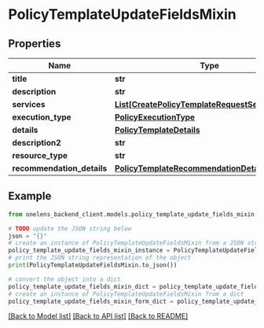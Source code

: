 # PolicyTemplateUpdateFieldsMixin


## Properties

Name | Type | Description | Notes
------------ | ------------- | ------------- | -------------
**title** | **str** |  | [optional] 
**description** | **str** |  | [optional] 
**services** | [**List[CreatePolicyTemplateRequestServicesInner]**](CreatePolicyTemplateRequestServicesInner.md) |  | [optional] 
**execution_type** | [**PolicyExecutionType**](PolicyExecutionType.md) |  | [optional] 
**details** | [**PolicyTemplateDetails**](PolicyTemplateDetails.md) |  | [optional] 
**description2** | **str** |  | [optional] 
**resource_type** | **str** |  | [optional] 
**recommendation_details** | [**PolicyTemplateRecommendationDetailsInput**](PolicyTemplateRecommendationDetailsInput.md) |  | [optional] 

## Example

```python
from onelens_backend_client.models.policy_template_update_fields_mixin import PolicyTemplateUpdateFieldsMixin

# TODO update the JSON string below
json = "{}"
# create an instance of PolicyTemplateUpdateFieldsMixin from a JSON string
policy_template_update_fields_mixin_instance = PolicyTemplateUpdateFieldsMixin.from_json(json)
# print the JSON string representation of the object
print(PolicyTemplateUpdateFieldsMixin.to_json())

# convert the object into a dict
policy_template_update_fields_mixin_dict = policy_template_update_fields_mixin_instance.to_dict()
# create an instance of PolicyTemplateUpdateFieldsMixin from a dict
policy_template_update_fields_mixin_form_dict = policy_template_update_fields_mixin.from_dict(policy_template_update_fields_mixin_dict)
```
[[Back to Model list]](../README.md#documentation-for-models) [[Back to API list]](../README.md#documentation-for-api-endpoints) [[Back to README]](../README.md)


